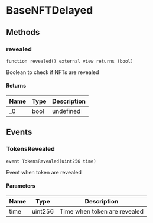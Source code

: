 # BaseNFTDelayed









## Methods

### revealed

```solidity
function revealed() external view returns (bool)
```

Boolean to check if NFTs are revealed




#### Returns

| Name | Type | Description |
|---|---|---|
| _0 | bool | undefined |



## Events

### TokensRevealed

```solidity
event TokensRevealed(uint256 time)
```

Event when token are revealed  



#### Parameters

| Name | Type | Description |
|---|---|---|
| time  | uint256 | Time when token are revealed   |



